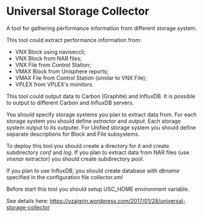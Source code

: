 # Universal Storage Collector

A tool for gathering performance information from different storage system.

This tool could extract performance information from:
- VNX Block using naviseccli;
- VNX Block from NAR files;
- VNX File from Control Station;
- VMAX Block from Unisphere reports;
- VMAX File from Control Station (similar to VNX File);
- VPLEX from VPLEX's monitors.

This tool could output data to Carbon (Graphite) and InfluxDB.
It is possible to output to different Carbon and InfluxDB servers.

You should specify storage systems you plan to extract data from.
For each storage system you should define *extractor* and *output*.
Each storage system output to its outputer.
For Unified storage system you should define separate descriptions for Block and File subsystems.

To deploy this tool you should create a directory for it and create subdirectory *conf* and *log*.
If you plan to extract data from NAR files (use *vnxnar* extractor) you should create subdirectory *pool*.

If you plan to use InfluxDB, you should create database with *dbname* specified in the configuration file *collector.xml*

Before start this tool you should setup USC_HOME environment variable.

See details here: https://vzaigrin.wordpress.com/2017/01/28/universal-storage-collector
